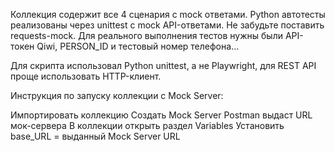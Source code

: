 Коллекция содержит все 4 сценария с mock ответами.
Python автотесты реализованы через unittest с mock API-ответами. Не забудьте поставить requests-mock.
Для реального выполнения тестов нужны были API-токен Qiwi, PERSON_ID и тестовый номер телефона...

Для скрипта использовал Python unittest, а не Playwright, для REST API проще использовать HTTP-клиент.

Инструкция по запуску коллекции с Mock Server:

Импортировать коллекцию
Создать Mock Server
Postman выдаст URL мок-сервера
В коллекции открыть раздел Variables
Установить base_URL = выданный Mock Server URL

